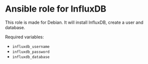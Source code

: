 # Ansible role for InfluxDB

This role is made for Debian. It will install InfluxDB, create a user and database.

Required variables:

- `influxdb_username`
- `influxdb_password`
- `influxdb_database`

